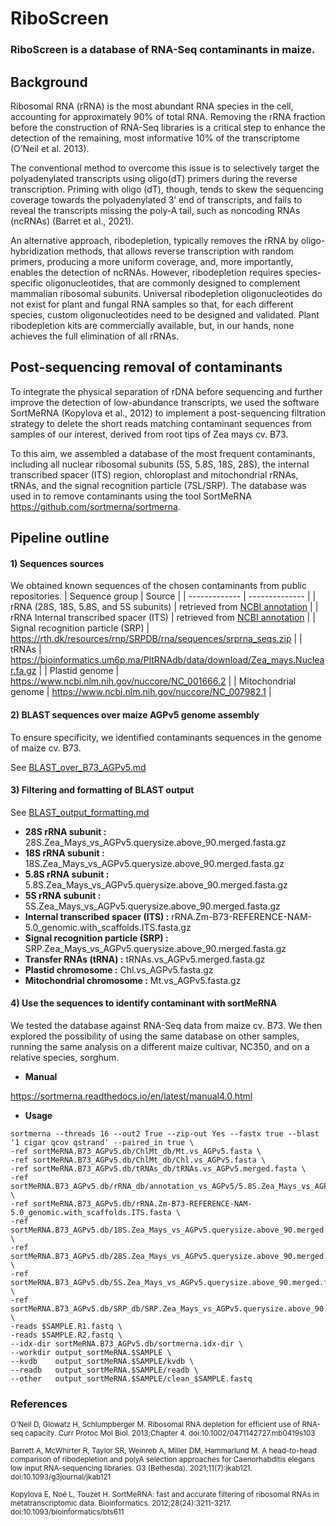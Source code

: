# RiboScreen

### RiboScreen is a database of RNA-Seq contaminants in maize.

## Background
Ribosomal RNA (rRNA) is the most abundant RNA species in the cell, accounting for approximately 90% of total RNA. Removing the rRNA fraction before the construction of RNA-Seq libraries is a critical step to enhance the detection of the remaining, most informative 10% of the transcriptome (O’Neil et al. 2013).

The conventional method to overcome this issue is to selectively target the polyadenylated transcripts using oligo(dT) primers during the reverse transcription. Priming with oligo (dT), though, tends to skew the sequencing coverage towards the polyadenylated 3’ end of transcripts, and fails to reveal the transcripts missing the poly-A tail, such as noncoding RNAs (ncRNAs) (Barret et al., 2021).

An alternative approach, ribodepletion, typically removes the rRNA by oligo-hybridization methods, that allows reverse transcription with random primers, producing a more uniform coverage, and, more importantly, enables the detection of ncRNAs. However, ribodepletion requires species-specific oligonucleotides, that are commonly designed to complement mammalian ribosomal subunits. Universal ribodepletion oligonucleotides do not exist for plant and fungal RNA samples so that, for each different species, custom oligonucleotides need to be designed and validated. Plant ribodepletion kits are commercially available, but, in our hands, none achieves the full elimination of all rRNAs.

## Post-sequencing removal of contaminants
To integrate the physical separation of rDNA before sequencing and further improve the detection of low-abundance transcripts, we used the software SortMeRNA (Kopylova et al., 2012) to implement a post-sequencing filtration strategy to delete the short reads matching contaminant sequences from samples of our interest, derived from root tips of Zea mays cv. B73. 

To this aim, we assembled a database of the most frequent contaminants, including all nuclear ribosomal subunits (5S, 5.8S, 18S, 28S), the internal transcribed spacer (ITS) region, chloroplast and mitochondrial rRNAs, tRNAs, and the signal recognition particle (7SL/SRP). The database was used in to remove contaminants using the tool SortMeRNA https://github.com/sortmerna/sortmerna.

## Pipeline outline

#### 1) Sequences sources
We obtained known sequences of the chosen contaminants from public repositories. 
| Sequence group | Source |
| ------------- | -------------- |
| rRNA (28S, 18S, 5.8S, and 5S subunits) | retrieved from [NCBI annotation](https://github.com/lconcia/RiboScreen/blob/main/01_format_B73_genome.md#annotation-formatting) |
| rRNA Internal transcribed spacer (ITS) | retrieved from [NCBI annotation](https://github.com/lconcia/RiboScreen/blob/main/01_format_B73_genome.md#annotation-formatting) |
| Signal recognition particle (SRP) | https://rth.dk/resources/rnp/SRPDB/rna/sequences/srprna_seqs.zip  |
| tRNAs  | https://bioinformatics.um6p.ma/PltRNAdb/data/download/Zea_mays.Nuclear.fa.gz  |
| Plastid genome | https://www.ncbi.nlm.nih.gov/nuccore/NC_001666.2  |
| Mitochondrial genome | https://www.ncbi.nlm.nih.gov/nuccore/NC_007982.1  |

#### 2) BLAST sequences over maize AGPv5 genome assembly
To ensure specificity, we identified contaminants sequences in the genome of maize cv. B73.

See [BLAST_over_B73_AGPv5.md](https://github.com/lconcia/RiboScreen/blob/main/04_BLAST_over_B73_AGPv5.md#04_blast_over_b73_agpv5) 
#### 3)  Filtering and formatting of BLAST output
See [BLAST_output_formatting.md](https://github.com/lconcia/RiboScreen/blob/main/05_BLAST_output_formatting.md)

* **28S rRNA subunit :** 28S.Zea_Mays_vs_AGPv5.querysize.above_90.merged.fasta.gz
* **18S rRNA subunit :** 18S.Zea_Mays_vs_AGPv5.querysize.above_90.merged.fasta.gz
* **5.8S rRNA subunit :** 5.8S.Zea_Mays_vs_AGPv5.querysize.above_90.merged.fasta.gz
* **5S rRNA subunit :** 5S.Zea_Mays_vs_AGPv5.querysize.above_90.merged.fasta.gz
* **Internal transcribed spacer (ITS) :** rRNA.Zm-B73-REFERENCE-NAM-5.0_genomic.with_scaffolds.ITS.fasta.gz
* **Signal recognition particle (SRP) :** SRP.Zea_Mays_vs_AGPv5.querysize.above_90.merged.fasta.gz
* **Transfer RNAs (tRNA) :** tRNAs.vs_AGPv5.merged.fasta.gz
* **Plastid chromosome :** Chl.vs_AGPv5.fasta.gz
* **Mitochondrial chromosome :** Mt.vs_AGPv5.fasta.gz

#### 4) Use the sequences to identify contaminant with sortMeRNA  
We tested the database against RNA-Seq data from maize cv. B73. We then explored the possibility of using the same database on other samples, running the same analysis on a different maize cultivar, NC350, and on a relative species, sorghum. 

*  **Manual**
  
https://sortmerna.readthedocs.io/en/latest/manual4.0.html

*  **Usage**
  
```
sortmerna --threads 16 --out2 True --zip-out Yes --fastx true --blast '1 cigar qcov qstrand' --paired_in true \
-ref sortMeRNA.B73_AGPv5.db/ChlMt_db/Mt.vs_AGPv5.fasta \
-ref sortMeRNA.B73_AGPv5.db/ChlMt_db/Chl.vs_AGPv5.fasta \
-ref sortMeRNA.B73_AGPv5.db/tRNAs_db/tRNAs.vs_AGPv5.merged.fasta \
-ref sortMeRNA.B73_AGPv5.db/rRNA_db/annotation_vs_AGPv5/5.8S.Zea_Mays_vs_AGPv5.querysize.above_90.merged.fasta \
-ref sortMeRNA.B73_AGPv5.db/rRNA.Zm-B73-REFERENCE-NAM-5.0_genomic.with_scaffolds.ITS.fasta \
-ref sortMeRNA.B73_AGPv5.db/18S.Zea_Mays_vs_AGPv5.querysize.above_90.merged.fasta \
-ref sortMeRNA.B73_AGPv5.db/28S.Zea_Mays_vs_AGPv5.querysize.above_90.merged.fasta \
-ref sortMeRNA.B73_AGPv5.db/5S.Zea_Mays_vs_AGPv5.querysize.above_90.merged.fasta \
-ref sortMeRNA.B73_AGPv5.db/SRP_db/SRP.Zea_Mays_vs_AGPv5.querysize.above_90.merged.fasta \
-reads $SAMPLE.R1.fastq \
-reads $SAMPLE.R2.fastq \
--idx-dir sortMeRNA.B73_AGPv5.db/sortmerna.idx-dir \
--workdir output_sortMeRNA.$SAMPLE \
--kvdb    output_sortMeRNA.$SAMPLE/kvdb \
--readb   output_sortMeRNA.$SAMPLE/readb \
--other   output_sortMeRNA.$SAMPLE/clean_$SAMPLE.fastq
```

### References

<sub>O'Neil D, Glowatz H, Schlumpberger M. Ribosomal RNA depletion for efficient use of RNA-seq capacity. Curr Protoc Mol Biol. 2013;Chapter 4. doi:10.1002/0471142727.mb0419s103</sub>

<sub>Barrett A, McWhirter R, Taylor SR, Weinreb A, Miller DM, Hammarlund M. A head-to-head comparison of ribodepletion and polyA selection approaches for Caenorhabditis elegans low input RNA-sequencing libraries. G3 (Bethesda). 2021;11(7):jkab121. doi:10.1093/g3journal/jkab121</sub> 

<sub>Kopylova E, Noé L, Touzet H. SortMeRNA: fast and accurate filtering of ribosomal RNAs in metatranscriptomic data. Bioinformatics. 2012;28(24):3211-3217. doi:10.1093/bioinformatics/bts611</sub>
 
